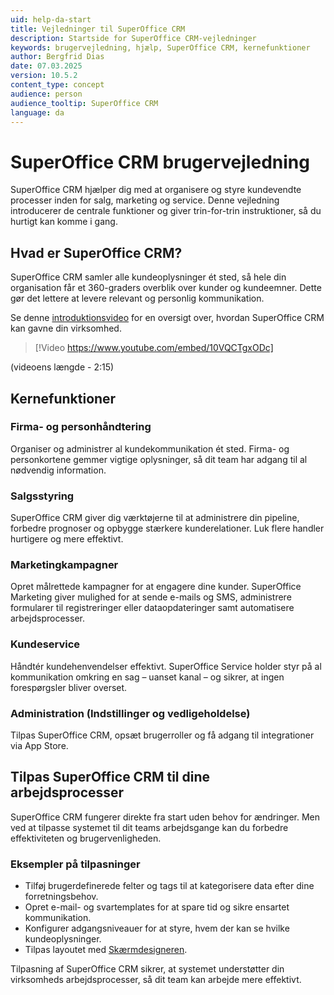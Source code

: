 ```yaml
---
uid: help-da-start
title: Vejledninger til SuperOffice CRM
description: Startside for SuperOffice CRM-vejledninger
keywords: brugervejledning, hjælp, SuperOffice CRM, kernefunktioner
author: Bergfrid Dias
date: 07.03.2025
version: 10.5.2
content_type: concept
audience: person
audience_tooltip: SuperOffice CRM
language: da
---
```


# SuperOffice CRM brugervejledning

SuperOffice CRM hjælper dig med at organisere og styre kundevendte processer inden for salg, marketing og service. Denne vejledning introducerer de centrale funktioner og giver trin-for-trin instruktioner, så du hurtigt kan komme i gang.

## Hvad er SuperOffice CRM?

SuperOffice CRM samler alle kundeoplysninger ét sted, så hele din organisation får et 360-graders overblik over kunder og kundeemner. Dette gør det lettere at levere relevant og personlig kommunikation.

Se denne [introduktionsvideo](https://www.youtube.com/embed/10VQCTgxODc) for en oversigt over, hvordan SuperOffice CRM kan gavne din virksomhed.

> [!Video https://www.youtube.com/embed/10VQCTgxODc]

(videoens længde - 2:15)

## Kernefunktioner

### Firma- og personhåndtering

Organiser og administrer al kundekommunikation ét sted. Firma- og personkortene gemmer vigtige oplysninger, så dit team har adgang til al nødvendig information.

### Salgsstyring

SuperOffice CRM giver dig værktøjerne til at administrere din pipeline, forbedre prognoser og opbygge stærkere kunderelationer. Luk flere handler hurtigere og mere effektivt.

### Marketingkampagner

Opret målrettede kampagner for at engagere dine kunder. SuperOffice Marketing giver mulighed for at sende e-mails og SMS, administrere formularer til registreringer eller dataopdateringer samt automatisere arbejdsprocesser.

### Kundeservice

Håndtér kundehenvendelser effektivt. SuperOffice Service holder styr på al kommunikation omkring en sag – uanset kanal – og sikrer, at ingen forespørgsler bliver overset.

### Administration (Indstillinger og vedligeholdelse)

Tilpas SuperOffice CRM, opsæt brugerroller og få adgang til integrationer via App Store.

## Tilpas SuperOffice CRM til dine arbejdsprocesser

SuperOffice CRM fungerer direkte fra start uden behov for ændringer. Men ved at tilpasse systemet til dit teams arbejdsgange kan du forbedre effektiviteten og brugervenligheden.

### Eksempler på tilpasninger

* Tilføj brugerdefinerede felter og tags til at kategorisere data efter dine forretningsbehov.
* Opret e-mail- og svartemplates for at spare tid og sikre ensartet kommunikation.
* Konfigurer adgangsniveauer for at styre, hvem der kan se hvilke kundeoplysninger.
* Tilpas layoutet med [Skærmdesigneren][1].

Tilpasning af SuperOffice CRM sikrer, at systemet understøtter din virksomheds arbejdsprocesser, så dit team kan arbejde mere effektivt.

<!-- Referenced links -->
[1]: ../ui/screen-designer/learn/index.md

